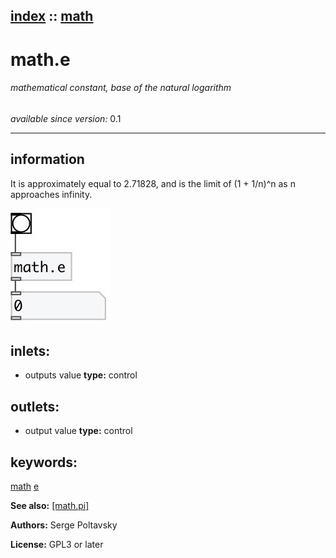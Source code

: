 [index](index.html) :: [math](category_math.html)
---

# math.e

###### mathematical constant, base of the natural logarithm

*available since version:* 0.1

---


## information
It is approximately equal to 2.71828, and is the limit of (1 + 1/n)^n as n
            approaches infinity.



[![example](../examples/img/math.e.jpg)](../examples/pd/math.e.pd)









## inlets:

* outputs value 
__type:__ control<br>



## outlets:

* output value
__type:__ control<br>



## keywords:

[math](keywords/math.html)
[e](keywords/e.html)



**See also:**
[\[math.pi\]](math.pi.html)




**Authors:** Serge Poltavsky




**License:** GPL3 or later






